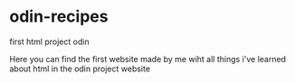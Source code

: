 # odin-recipes
 first html project odin

Here you can find the first website made by me wiht all things i've learned about html in the odin project website
